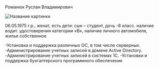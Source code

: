 Романюк Руслан Владимирович

![Название картинки](img/images)

06.05.1975 г.р., женат, есть дети: сын – студент, дочь -8 класс.
наличие водит. удостоверения категории «В», наличие личного автомобиля, 
 жилье собственное
 
 -Установка и поддержка различных ОС, в том числе серверных.
-Администрирование учетных записей в домене Active Directory.
-Администрирование учетных записей в системах 1С.
-Установки и поддержка бухгалтерского программного обеспечения


